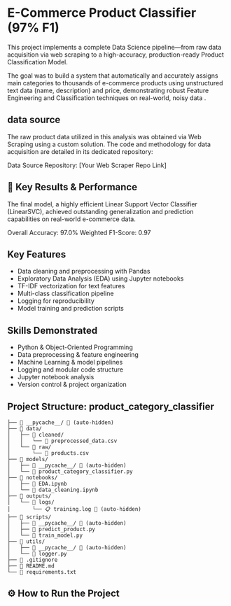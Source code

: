 # E-Commerce Product Classifier (97% F1)

This project implements a complete Data Science pipeline—from raw data acquisition via web scraping to a high-accuracy, production-ready Product Classification Model.

The goal was to build a system that automatically and accurately assigns main categories to thousands of e-commerce products using unstructured text data (name, description) and price, demonstrating robust Feature Engineering and Classification techniques on real-world, noisy data . 

## data source
The raw product data utilized in this analysis was obtained via Web Scraping using a custom solution. The code and methodology for data acquisition are detailed in its dedicated repository:

Data Source Repository: [Your Web Scraper Repo Link]


## 🌟 Key Results & Performance
The final model, a highly efficient Linear Support Vector Classifier (LinearSVC), achieved outstanding generalization and prediction capabilities on real-world e-commerce data.

Overall Accuracy: 97.0%
Weighted F1-Score: 0.97	

## Key Features
- Data cleaning and preprocessing with Pandas
- Exploratory Data Analysis (EDA) using Jupyter notebooks
- TF-IDF vectorization for text features
- Multi-class classification pipeline
- Logging for reproducibility
- Model training and prediction scripts

## Skills Demonstrated
- Python & Object-Oriented Programming
- Data preprocessing & feature engineering
- Machine Learning & model pipelines
- Logging and modular code structure
- Jupyter notebook analysis
- Version control & project organization

## Project Structure: product_category_classifier


```
├── 📁 __pycache__/ 🚫 (auto-hidden)
├── 📁 data/
│   ├── 📁 cleaned/
│   │   └── 📄 preprocessed_data.csv
│   └── 📁 raw/
│       └── 📄 products.csv
├── 📁 models/
│   ├── 📁 __pycache__/ 🚫 (auto-hidden)
│   └── 🐍 product_category_classifier.py
├── 📁 notebooks/
│   ├── 📓 EDA.ipynb
│   └── 📓 data_cleaning.ipynb
├── 📁 outputs/
│   └── 📁 logs/
│       └── 📋 training.log 🚫 (auto-hidden)
├── 📁 scripts/
│   ├── 📁 __pycache__/ 🚫 (auto-hidden)
│   ├── 🐍 predict_product.py
│   └── 🐍 train_model.py
├── 📁 utils/
│   ├── 📁 __pycache__/ 🚫 (auto-hidden)
│   └── 🐍 logger.py
├── 🚫 .gitignore
├── 📖 README.md
└── 📄 requirements.txt
```

## ⚙️ How to Run the Project